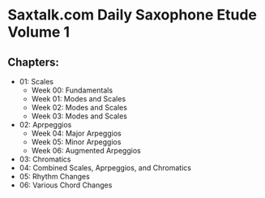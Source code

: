 # Saxtalk.com Daily Saxophone Etude Volume 1

## Chapters:
* 01: Scales
   * Week 00: Fundamentals
   * Week 01: Modes and Scales
   * Week 02: Modes and Scales
   * Week 03: Modes and Scales
* 02: Aprpeggios
   * Week 04: Major Arpeggios
   * Week 05: Minor Arpeggios
   * Week 06: Augmented Arpeggios
* 03: Chromatics
* 04: Combined Scales, Aprpeggios, and Chromatics
* 05: Rhythm Changes
* 06: Various Chord Changes

